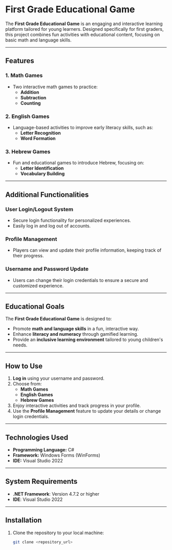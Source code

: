 # **First Grade Educational Game**

The **First Grade Educational Game** is an engaging and interactive learning platform tailored for young learners. Designed specifically for first graders, this project combines fun activities with educational content, focusing on basic math and language skills.

---

## **Features**

### 1. **Math Games**  
- Two interactive math games to practice:  
  - **Addition**  
  - **Subtraction**  
  - **Counting**  

### 2. **English Games**  
- Language-based activities to improve early literacy skills, such as:  
  - **Letter Recognition**  
  - **Word Formation**  

### 3. **Hebrew Games**  
- Fun and educational games to introduce Hebrew, focusing on:  
  - **Letter Identification**  
  - **Vocabulary Building**

---

## **Additional Functionalities**

### **User Login/Logout System**  
- Secure login functionality for personalized experiences.  
- Easily log in and log out of accounts.

### **Profile Management**  
- Players can view and update their profile information, keeping track of their progress.

### **Username and Password Update**  
- Users can change their login credentials to ensure a secure and customized experience.

---

## **Educational Goals**

The **First Grade Educational Game** is designed to:  
- Promote **math and language skills** in a fun, interactive way.  
- Enhance **literacy and numeracy** through gamified learning.  
- Provide an **inclusive learning environment** tailored to young children's needs.

---

## **How to Use**

1. **Log in** using your username and password.  
2. Choose from:  
   - **Math Games**  
   - **English Games**  
   - **Hebrew Games**  
3. Enjoy interactive activities and track progress in your profile.  
4. Use the **Profile Management** feature to update your details or change login credentials.

---

## **Technologies Used**

- **Programming Language:** C#  
- **Framework:** Windows Forms (WinForms)  
- **IDE:** Visual Studio 2022  

---

## **System Requirements**

- **.NET Framework**: Version 4.7.2 or higher  
- **IDE**: Visual Studio 2022  

---

## **Installation**

1. Clone the repository to your local machine:  
   ```bash
   git clone <repository_url>
